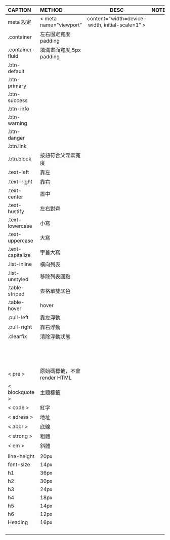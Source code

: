 | CAPTION | METHOD | DESC | NOTE |  
| :---- | :---- | :----: | :---- |  
| meta 設定 | < meta name="viewport"  | content="width=device-width, initial-scale=1" > |  
| .container | 左右固定寬度padding |  |  
| .container-fluid | 填滿畫面寬度,5px padding |  |  
| .btn-default |  |  |  
| .btn-primary |  |  |  
| .btn-success |  |  |  
| .btn-info |  |  |  
| .btn-warning |  |  |  
| .btn-danger |  |  |  
| .btn.link |  |  |  
| .btn.block | 按鈕符合父元素寬度 |  |  
| .text-left | 靠左 |  |  
| .text-right | 靠右 |  |  
| .text-center | 置中 |  |  
| .text-hustify | 左右對齊 |  |  
| .text-lowercase | 小寫 |  |  
| .text-uppercase | 大寫 |  |  
| .text-capitalize | 字首大寫 |  |  
| .list-inline | 橫向列表 |  |  
| .list-unstyled | 移除列表圓點 |  |  
| .table-striped | 表格單雙底色 |  |  
| .table-hover | hover |  |  
| .pull-left | 靠左浮動 |  |  
| .pull-right | 靠右浮動 |  |  
| .clearfix | 清除浮動狀態 |  |  
|  |  |  |  
|  |  |  |  
|  |  |  |  
|  |  |  |  
|  |  |  |  
|  |  |  |  
|  |  |  |  
|  |  |  |  
|  |  |  |  
|  |  |  |  
|  |  |  |  
|  |  |  |  
|  |  |  |  
| < pre > | 原始碼標籤，不會render HTML |  |  
| < blockquote > | 主題標籤 |  |  
| < code > | 紅字 |  |  
| < adress > | 地址 |  |  
| < abbr > | 底線 |  |  
| < strong > | 粗體 |  |  
| < em > | 斜體 |  |  
|  |  |  |  
| line-height | 20px |  |  
| font-size | 14px |  |  
| h1 | 36px |  |  
| h2 | 30px |  |  
| h3 | 24px |  |  
| h4 | 18px |  |  
| h5 | 14px |  |  
| h6 | 12px |  |  
| Heading | 16px |  |  
|  |  |  |  
|  |  |  |  
|  |  |  |  
|  |  |  |  
